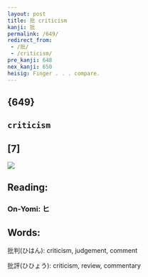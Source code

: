 ```yaml
---
layout: post
title: 批 criticism
kanji: 批
permalink: /649/
redirect_from:
 - /批/
 - /criticism/
pre_kanji: 648
nex_kanji: 650
heisig: Finger . . . compare.
---
```


## {649}

## `criticism`

## [7]

<div class="stroke"><img src="E689B9.png" /></div>

## Reading:

### On-Yomi: ヒ

## Words:

批判(ひはん): criticism, judgement, comment

批評(ひひょう): criticism, review, commentary

